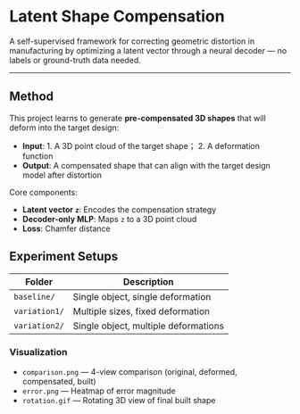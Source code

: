 # Latent Shape Compensation

A self-supervised framework for correcting geometric distortion in manufacturing by optimizing a latent vector through a neural decoder — no labels or ground-truth data needed.

---

##  Method

This project learns to generate **pre-compensated 3D shapes** that will deform into the target design:

- **Input**: 1. A 3D point cloud of the target shape； 2. A deformation function
- **Output**: A compensated shape that can align with the target design model after distortion

Core components:
-  **Latent vector `z`**: Encodes the compensation strategy
-  **Decoder-only MLP**: Maps `z` to a 3D point cloud
-  **Loss**: Chamfer distance

## Experiment Setups

| Folder        | Description                               |
|---------------|-------------------------------------------|
| `baseline/`   | Single object, single deformation         |
| `variation1/` | Multiple sizes, fixed deformation         |
| `variation2/` | Single object, multiple deformations      |

### Visualization
- `comparison.png` — 4-view comparison (original, deformed, compensated, built)
- `error.png` — Heatmap of error magnitude
- `rotation.gif` — Rotating 3D view of final built shape
